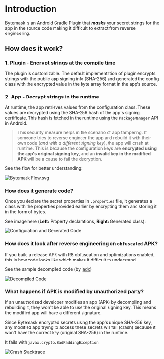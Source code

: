 # Introduction

Bytemask is an Android Gradle Plugin that ***masks*** your secret strings for the app in the source code making it
difficult to extract from reverse engineering.

## How does it work?

### 1. Plugin - Encrypt strings at the compile time
The plugin is customizable. The default implementation of plugin encrypts strings with the public app signing info 
(SHA-256) and generated the config class with the encrypted value in the byte array format in the app's source.

### 2. App - Decrypt strings in the runtime 

At runtime, the app retrieves values from the configuration class. These values are decrypted using the SHA-256 hash 
of the app's signing certificate. This hash is fetched in the runtime using the `PackageManager` API in Android.

> This security measure helps in the scenario of app tampering. If someone tries to reverse engineer the app and rebuild 
> it with their own code (_and with a different signing key_), the app will crash at runtime. This is because the 
> configuration keys are **encrypted using the app's original signing key**, and an **invalid key in the modified APK** 
> will be a cause to fail the decryption.

See the flow for better understanding:

![Bytemask Flow.svg](Flow.svg)

### How does it generate code?

Once you declare the secret properties in `.properties` file, it generates a class with the properties provided earlier
by encrypting them and storing it in the form of bytes.

See image here (**Left:** Property declarations, **Right:** Generated class):

![Configuration and Generated Code](ConfigAndGeneratedCode.png)

### How does it look after reverse engineering on `obfuscated` APK?

If you build a release APK with R8 obfuscation and optimizations enabled, this is how code looks like which makes it
difficult to understand.

See the sample decompiled code (by [jadx](https://github.com/skylot/jadx))

![Decompiled Code](DecompiledCode.png)

### What happens if APK is modified by unauthorized party?

If an unauthorized developer modifies an app (APK) by decompiling and rebuilding it, they won't be able to use the 
original signing key. This means the modified app will have a different signature. 

Since Bytemask encrypted secrets using the app's unique SHA-256 key, any modified app trying to access these secrets 
will fail (crash) because it won't have the correct key (original SHA-256) in the runtime.

It fails with `javax.crypto.BadPaddingException`

![Crash Stacktrace](Crash.png)
